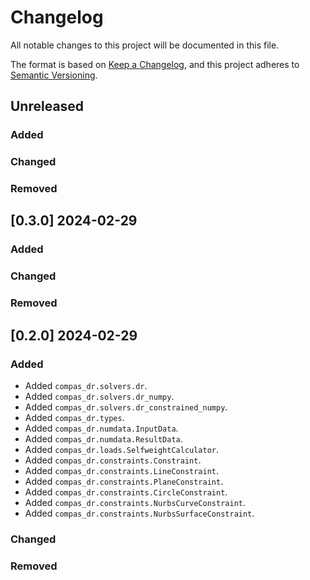# Changelog

All notable changes to this project will be documented in this file.

The format is based on [Keep a Changelog](https://keepachangelog.com/en/1.0.0/),
and this project adheres to [Semantic Versioning](https://semver.org/spec/v2.0.0.html).

## Unreleased

### Added

### Changed

### Removed


## [0.3.0] 2024-02-29

### Added

### Changed

### Removed


## [0.2.0] 2024-02-29

### Added

* Added `compas_dr.solvers.dr`.
* Added `compas_dr.solvers.dr_numpy`.
* Added `compas_dr.solvers.dr_constrained_numpy`.
* Added `compas_dr.types`.
* Added `compas_dr.numdata.InputData`.
* Added `compas_dr.numdata.ResultData`.
* Added `compas_dr.loads.SelfweightCalculator`.
* Added `compas_dr.constraints.Constraint`.
* Added `compas_dr.constraints.LineConstraint`.
* Added `compas_dr.constraints.PlaneConstraint`.
* Added `compas_dr.constraints.CircleConstraint`.
* Added `compas_dr.constraints.NurbsCurveConstraint`.
* Added `compas_dr.constraints.NurbsSurfaceConstraint`.

### Changed

### Removed
